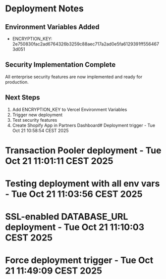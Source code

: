 # Deployment Notes

## Environment Variables Added
- ENCRYPTION_KEY: 2e750830fac2ad6764326b3259c88aec717a2ad0e5fa6129391ff5564673d051

## Security Implementation Complete
All enterprise security features are now implemented and ready for production.

## Next Steps
1. Add ENCRYPTION_KEY to Vercel Environment Variables
2. Trigger new deployment
3. Test security features
4. Create Shopify App in Partners Dashboard# Deployment trigger - Tue Oct 21 10:58:54 CEST 2025
# Transaction Pooler deployment - Tue Oct 21 11:01:11 CEST 2025
# Testing deployment with all env vars - Tue Oct 21 11:03:56 CEST 2025
# SSL-enabled DATABASE_URL deployment - Tue Oct 21 11:10:03 CEST 2025
# Force deployment trigger - Tue Oct 21 11:49:09 CEST 2025
